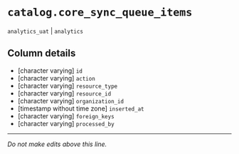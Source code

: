 # `catalog.core_sync_queue_items`
`analytics_uat` | `analytics`

## Column details
* [character varying] `id`
* [character varying] `action`
* [character varying] `resource_type`
* [character varying] `resource_id`
* [character varying] `organization_id`
* [timestamp without time zone] `inserted_at`
* [character varying] `foreign_keys`
* [character varying] `processed_by`

-------------------------------------------------------------------------------
*Do not make edits above this line.*
